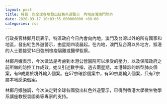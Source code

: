 ```yaml
---
layout: post
title: 特首：向全球各地發出紅色外遊警示　內地台灣澳門除外
date: 2020-03-17 10:03:55.000000000 +08:00
categories: rss
---
```


行政長官林鄭月娥表示，特區政府今日內會向內地，澳門及台灣以外的所有國家和地區，發出紅色外遊警示，由星期四凌晨起，在內地，澳門及台灣以外地方，抵港的人士要接受14日強制檢疫隔離或醫學監察。

林鄭月娥表示，今次做法是考慮到本港公營醫院可以承受的壓力，以及保障政府之前所做的防控工作成效。她又引述數字指，過去兩星期，本港確診的新型肺炎個案，有9成屬於境外輸入個案。在57宗確診個案中，有50宗屬輸入個案，只有7宗屬本地感染個案。

林鄭月娥強調，今次決定對全球各國發出紅色外遊警示，已得到香港大學微生物學系講座教授袁國勇等專家的支持。
